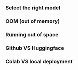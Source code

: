 ### Select the right model

### OOM (out of memory)

### Running out of space

### Github VS Huggingface

### Colab VS local deployment
